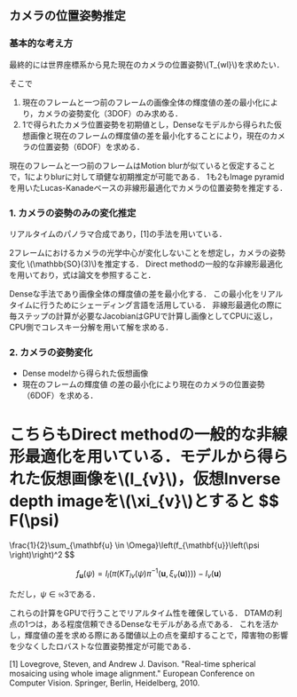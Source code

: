 ## カメラの位置姿勢推定

### 基本的な考え方
最終的には世界座標系から見た現在のカメラの位置姿勢\\(T_{wl}\\)を求めたい．

そこで

1. 現在のフレームと一つ前のフレームの画像全体の輝度値の差の最小化により，カメラの姿勢変化（3DOF）のみ求める．
2. 1で得られたカメラ位置姿勢を初期値とし，Denseなモデルから得られた仮想画像と現在のフレームの輝度値の差を最小化することにより，現在のカメラの位置姿勢（6DOF）を求める．

現在のフレームと一つ前のフレームはMotion blurが似ていると仮定することで，1によりblurに対して頑健な初期推定が可能である．
1も2もImage pyramidを用いたLucas-Kanadeベースの非線形最適化でカメラの位置姿勢を推定する．

### 1. カメラの姿勢のみの変化推定
リアルタイムのパノラマ合成であり，[1]の手法を用いている．

2フレームにおけるカメラの光学中心が変化しないことを想定し，カメラの姿勢変化 \\(\mathbb{SO}(3)\\)を推定する．
Direct methodの一般的な非線形最適化を用いており，式は論文を参照すること．

Denseな手法であり画像全体の輝度値の差を最小化する．
この最小化をリアルタイムに行うためにシェーディング言語を活用している．
非線形最適化の際に毎ステップの計算が必要なJacobianはGPUで計算し画像としてCPUに返し，CPU側でコレスキー分解を用いて解を求める．

### 2. カメラの姿勢変化
* Dense modelから得られた仮想画像
* 現在のフレームの輝度値
の差の最小化により現在のカメラの位置姿勢（6DOF）を求める．

こちらもDirect methodの一般的な非線形最適化を用いている．モデルから得られた仮想画像を\\(I_{v}\\)，仮想Inverse depth imageを\\(\xi_{v}\\)とすると
$$
F(\psi)
=
\frac{1}{2}\sum_{\mathbf{u} \in \Omega}\left(f_{\mathbf{u}}\left(\psi \right)\right)^2
$$

$$
f_{\mathbf{u}} \left(\psi \right) 
=  I_{l}\left(\pi(K T_{lv}(\psi) \pi^{-1}(\mathbf{u}, \xi_{v}(\mathbf{u})))\right) - I_v(\mathbf{u})
$$

ただし，$\psi \in \mathfrak{se}3$である．

これらの計算をGPUで行うことでリアルタイム性を確保している．
DTAMの利点の1つは，ある程度信頼できるDenseなモデルがある点である．
これを活かし，輝度値の差を求める際にある閾値以上の点を棄却することで，障害物の影響を少なくしたロバストな位置姿勢推定が可能である．

[1] Lovegrove, Steven, and Andrew J. Davison. "Real-time spherical mosaicing using whole image alignment." European Conference on Computer Vision. Springer, Berlin, Heidelberg, 2010.
